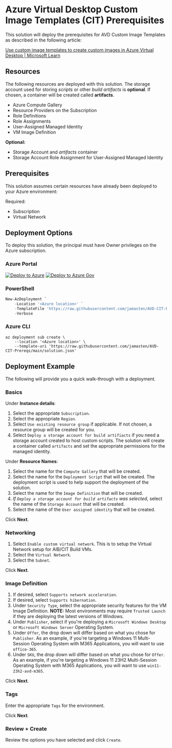 # Azure Virtual Desktop Custom Image Templates (CIT) Prerequisites

This solution will deploy the prerequisites for AVD Custom Image Templates as described in the following article:

[Use custom image templates to create custom images in Azure Virtual Desktop | Microsoft Learn](https://learn.microsoft.com/en-us/azure/virtual-desktop/create-custom-image-templates)

## Resources

The following resources are deployed with this solution.  The storage account used for storing _scripts_ or other _build artifacts_ is **optional**. If chosen, a container will be created called **artifacts**.

- Azure Compute Gallery
- Resource Providers on the Subscription
- Role Definitions
- Role Assignments
- User-Assigned Managed Identity
- VM Image Definition

**Optional:**
- Storage Account and _artifacts_ container
- Storage Account Role Assignment for User-Assigned Managed Identity

## Prerequisites

This solution assumes certain resources have already been deployed to your Azure environment:

Required:

- Subscription
- Virtual Network

## Deployment Options

To deploy this solution, the principal must have Owner privileges on the Azure subscription.

### Azure Portal

[![Deploy to Azure](https://aka.ms/deploytoazurebutton)](https://portal.azure.com/#blade/Microsoft_Azure_CreateUIDef/CustomDeploymentBlade/uri/https%3A%2F%2Fraw.githubusercontent.com%2Fjamasten%2FAVD-CIT-Prereqs%2Fmain%2Fsolution.json/uiFormDefinitionUri/https%3A%2F%2Fraw.githubusercontent.com%2Fjamasten%2FAVD-CIT-Prereqs%2Fmain%2FuiDefinition.json)
[![Deploy to Azure Gov](https://aka.ms/deploytoazuregovbutton)](https://portal.azure.us/#blade/Microsoft_Azure_CreateUIDef/CustomDeploymentBlade/uri/https%3A%2F%2Fraw.githubusercontent.com%2Fjamasten%2FAVD-CIT-Prereqs%2Fmain%2Fsolution.json/uiFormDefinitionUri/https%3A%2F%2Fraw.githubusercontent.com%2Fjamasten%2FAVD-CIT-Prereqs%2Fmain%2FuiDefinition.json)

### PowerShell

````powershell
New-AzDeployment `
    -Location '<Azure location>' `
    -TemplateFile 'https://raw.githubusercontent.com/jamasten/AVD-CIT-Prereqs/main/solution.json' `
    -Verbose
````

### Azure CLI

````cli
az deployment sub create \
    --location '<Azure location>' \
    --template-uri 'https://raw.githubusercontent.com/jamasten/AVD-CIT-Prereqs/main/solution.json'
````
## Deployment Example

The following will provide you a quick walk-through with a deployment.

### Basics

Under **Instance details**:

1. Select the appropriate `Subscription`.
2. Select the appropriate `Region`.
3. Select `Use existing resource group` if applicable.  If not chosen, a resource group will be created for you.
4. Select `Deploy a storage account for build artifiacts` if you need a storage account created to host custom scripts.  The solution will create a container called `artifacts` and set the appropriate permissions for the managed identity.

Under **Resource Names**:

1. Select the name for the `Compute Gallery` that will be created.
2. Select the name for the `Deployment Script` that will be created.  The deployment script is used to help support the deployment of the solution.
3. Select the name for the `Image Definition` that will be created.
4. _If `Deploy a storage account for build artifacts` was selected_, select the name of the `Storage Account` that will be created.
5. Select the name of the `User assigned identity` that will be created.

Click **Next**.

### Networking

1. Select `Enable custom virtual network`.  This is to setup the Virtual Network setup for AIB/CIT Build VMs.
2. Select the `Virtual Network`.
3. Select the `Subnet`.

Click **Next**.

### Image Definition

1. If desired, select `Supports network acceleration`.
2. If desired, select `Supports hibernation`.
3. Under `Security Type`, select the appropriate security features for the VM Image Definition.  **NOTE:** Most environments may require `Trusted Launch` if they are deploying the latest versions of Windows.
4. Under `Publisher`, select if you're deploying a `Microsoft Windows Desktop` or `Microsoft Windows Server` Operating System.
5. Under `Offer`, the drop down will differ based on what you chose for `Publisher`.  As an example, if you're targeting a Windows 11 Multi-Session Operating System with M365 Applications, you will want to use `office-365`.
6. Under `SKU`, the drop down will differ based on what you chose for `Offer`.  As an example, if you're targeting a Windows 11 23H2 Multi-Session Operating System with M365 Applications, you will want to use `win11-23h2-avd-m365`.

Click **Next**.

### Tags

Enter the appropriate `Tags` for the environment.

Click **Next**.

### Review + Create

Review the options you have selected and click `Create`.

